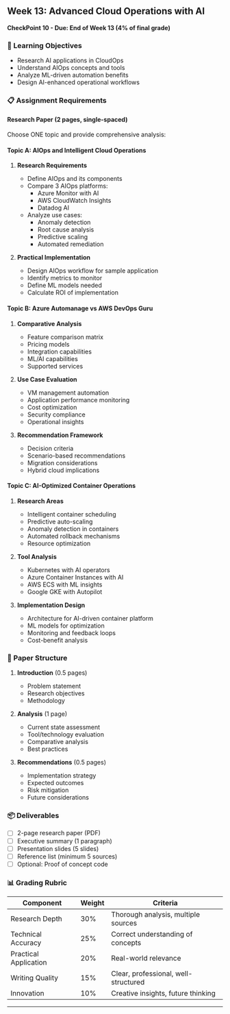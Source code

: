 ## Week 13: Advanced Cloud Operations with AI
**CheckPoint 10 - Due: End of Week 13 (4% of final grade)**

### 🎯 Learning Objectives
- Research AI applications in CloudOps
- Understand AIOps concepts and tools
- Analyze ML-driven automation benefits
- Design AI-enhanced operational workflows

### 📋 Assignment Requirements

#### Research Paper (2 pages, single-spaced)

Choose ONE topic and provide comprehensive analysis:

#### Topic A: AIOps and Intelligent Cloud Operations
1. **Research Requirements**
   - Define AIOps and its components
   - Compare 3 AIOps platforms:
     - Azure Monitor with AI
     - AWS CloudWatch Insights  
     - Datadog AI
   - Analyze use cases:
     - Anomaly detection
     - Root cause analysis
     - Predictive scaling
     - Automated remediation

2. **Practical Implementation**
   - Design AIOps workflow for sample application
   - Identify metrics to monitor
   - Define ML models needed
   - Calculate ROI of implementation

#### Topic B: Azure Automanage vs AWS DevOps Guru
1. **Comparative Analysis**
   - Feature comparison matrix
   - Pricing models
   - Integration capabilities
   - ML/AI capabilities
   - Supported services

2. **Use Case Evaluation**
   - VM management automation
   - Application performance monitoring
   - Cost optimization
   - Security compliance
   - Operational insights

3. **Recommendation Framework**
   - Decision criteria
   - Scenario-based recommendations
   - Migration considerations
   - Hybrid cloud implications

#### Topic C: AI-Optimized Container Operations
1. **Research Areas**
   - Intelligent container scheduling
   - Predictive auto-scaling
   - Anomaly detection in containers
   - Automated rollback mechanisms
   - Resource optimization

2. **Tool Analysis**
   - Kubernetes with AI operators
   - Azure Container Instances with AI
   - AWS ECS with ML insights
   - Google GKE with Autopilot

3. **Implementation Design**
   - Architecture for AI-driven container platform
   - ML models for optimization
   - Monitoring and feedback loops
   - Cost-benefit analysis

### 📝 Paper Structure
1. **Introduction** (0.5 pages)
   - Problem statement
   - Research objectives
   - Methodology

2. **Analysis** (1 page)
   - Current state assessment
   - Tool/technology evaluation
   - Comparative analysis
   - Best practices

3. **Recommendations** (0.5 pages)
   - Implementation strategy
   - Expected outcomes
   - Risk mitigation
   - Future considerations

### 📦 Deliverables
- [ ] 2-page research paper (PDF)
- [ ] Executive summary (1 paragraph)
- [ ] Presentation slides (5 slides)
- [ ] Reference list (minimum 5 sources)
- [ ] Optional: Proof of concept code

### 📊 Grading Rubric
| Component | Weight | Criteria |
|-----------|--------|----------|
| Research Depth | 30% | Thorough analysis, multiple sources |
| Technical Accuracy | 25% | Correct understanding of concepts |
| Practical Application | 20% | Real-world relevance |
| Writing Quality | 15% | Clear, professional, well-structured |
| Innovation | 10% | Creative insights, future thinking |

---

